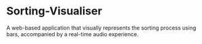 # Sorting-Visualiser

A web-based application that visually represents the sorting process using bars, accompanied by a real-time audio experience.
